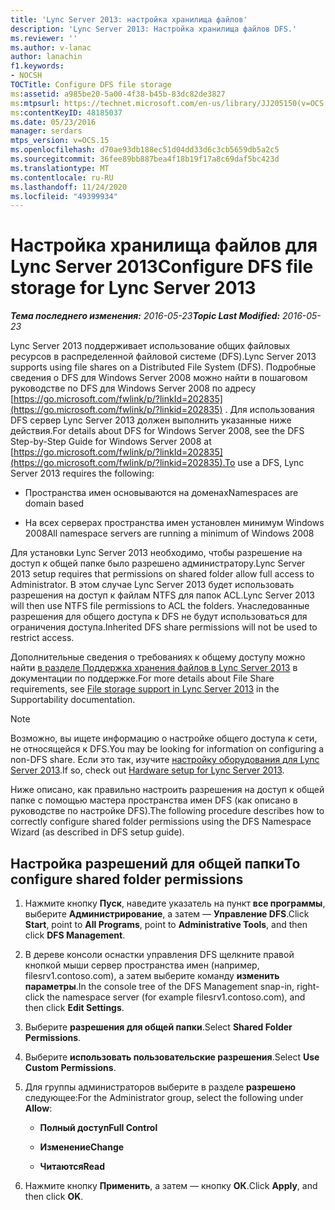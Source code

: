 ```yaml
---
title: 'Lync Server 2013: настройка хранилища файлов'
description: 'Lync Server 2013: Настройка хранилища файлов DFS.'
ms.reviewer: ''
ms.author: v-lanac
author: lanachin
f1.keywords:
- NOCSH
TOCTitle: Configure DFS file storage
ms:assetid: a985be20-5a00-4f38-b45b-83dc82de3827
ms:mtpsurl: https://technet.microsoft.com/en-us/library/JJ205150(v=OCS.15)
ms:contentKeyID: 48185037
ms.date: 05/23/2016
manager: serdars
mtps_version: v=OCS.15
ms.openlocfilehash: d70ae93db188ec51d04dd33d6c3cb5659db5a2c5
ms.sourcegitcommit: 36fee89bb887bea4f18b19f17a8c69daf5bc423d
ms.translationtype: MT
ms.contentlocale: ru-RU
ms.lasthandoff: 11/24/2020
ms.locfileid: "49399934"
---
```

# <a name="configure-dfs-file-storage-for-lync-server-2013"></a><span data-ttu-id="eded7-103">Настройка хранилища файлов для Lync Server 2013</span><span class="sxs-lookup"><span data-stu-id="eded7-103">Configure DFS file storage for Lync Server 2013</span></span>

<div data-xmlns="http://www.w3.org/1999/xhtml">

<div class="topic" data-xmlns="http://www.w3.org/1999/xhtml" data-msxsl="urn:schemas-microsoft-com:xslt" data-cs="https://msdn.microsoft.com/">

<div data-asp="https://msdn2.microsoft.com/asp">



</div>

<div id="mainSection">

<div id="mainBody"><span data-ttu-id="eded7-104">

<span> </span></span><span class="sxs-lookup"><span data-stu-id="eded7-104">

<span> </span></span></span>

<span data-ttu-id="eded7-105">_**Тема последнего изменения:** 2016-05-23_</span><span class="sxs-lookup"><span data-stu-id="eded7-105">_**Topic Last Modified:** 2016-05-23_</span></span>

<span data-ttu-id="eded7-106">Lync Server 2013 поддерживает использование общих файловых ресурсов в распределенной файловой системе (DFS).</span><span class="sxs-lookup"><span data-stu-id="eded7-106">Lync Server 2013 supports using file shares on a Distributed File System (DFS).</span></span> <span data-ttu-id="eded7-107">Подробные сведения о DFS для Windows Server 2008 можно найти в пошаговом руководстве по DFS для Windows Server 2008 по адресу [https://go.microsoft.com/fwlink/p/?linkId=202835](https://go.microsoft.com/fwlink/p/?linkid=202835) . Для использования DFS сервер Lync Server 2013 должен выполнить указанные ниже действия.</span><span class="sxs-lookup"><span data-stu-id="eded7-107">For details about DFS for Windows Server 2008, see the DFS Step-by-Step Guide for Windows Server 2008 at [https://go.microsoft.com/fwlink/p/?linkId=202835](https://go.microsoft.com/fwlink/p/?linkid=202835).To use a DFS, Lync Server 2013 requires the following:</span></span>

  - <span data-ttu-id="eded7-108">Пространства имен основываются на доменах</span><span class="sxs-lookup"><span data-stu-id="eded7-108">Namespaces are domain based</span></span>

  - <span data-ttu-id="eded7-109">На всех серверах пространства имен установлен минимум Windows 2008</span><span class="sxs-lookup"><span data-stu-id="eded7-109">All namespace servers are running a minimum of Windows 2008</span></span>

<span data-ttu-id="eded7-110">Для установки Lync Server 2013 необходимо, чтобы разрешение на доступ к общей папке было разрешено администратору.</span><span class="sxs-lookup"><span data-stu-id="eded7-110">Lync Server 2013 setup requires that permissions on shared folder allow full access to Administrator.</span></span> <span data-ttu-id="eded7-111">В этом случае Lync Server 2013 будет использовать разрешения на доступ к файлам NTFS для папок ACL.</span><span class="sxs-lookup"><span data-stu-id="eded7-111">Lync Server 2013 will then use NTFS file permissions to ACL the folders.</span></span> <span data-ttu-id="eded7-112">Унаследованные разрешения для общего доступа к DFS не будут использоваться для ограничения доступа.</span><span class="sxs-lookup"><span data-stu-id="eded7-112">Inherited DFS share permissions will not be used to restrict access.</span></span>

<span data-ttu-id="eded7-113">Дополнительные сведения о требованиях к общему доступу можно найти [в разделе Поддержка хранения файлов в Lync Server 2013](lync-server-2013-file-storage-support.md) в документации по поддержке.</span><span class="sxs-lookup"><span data-stu-id="eded7-113">For more details about File Share requirements, see [File storage support in Lync Server 2013](lync-server-2013-file-storage-support.md) in the Supportability documentation.</span></span>

<div>


> [!NOTE]  
> <span data-ttu-id="eded7-114">Возможно, вы ищете информацию о настройке общего доступа к сети, не относящейся к DFS.</span><span class="sxs-lookup"><span data-stu-id="eded7-114">You may be looking for information on configuring a non-DFS share.</span></span> <span data-ttu-id="eded7-115">Если это так, изучите <A href="lync-server-2013-hardware-setup.md">настройку оборудования для Lync Server 2013</A>.</span><span class="sxs-lookup"><span data-stu-id="eded7-115">If so, check out <A href="lync-server-2013-hardware-setup.md">Hardware setup for Lync Server 2013</A>.</span></span>



</div>

<span data-ttu-id="eded7-116">Ниже описано, как правильно настроить разрешения на доступ к общей папке с помощью мастера пространства имен DFS (как описано в руководстве по настройке DFS).</span><span class="sxs-lookup"><span data-stu-id="eded7-116">The following procedure describes how to correctly configure shared folder permissions using the DFS Namespace Wizard (as described in DFS setup guide).</span></span>

<div>

## <a name="to-configure-shared-folder-permissions"></a><span data-ttu-id="eded7-117">Настройка разрешений для общей папки</span><span class="sxs-lookup"><span data-stu-id="eded7-117">To configure shared folder permissions</span></span>

1.  <span data-ttu-id="eded7-118">Нажмите кнопку **Пуск**, наведите указатель на пункт **все программы**, выберите **Администрирование**, а затем — **Управление DFS**.</span><span class="sxs-lookup"><span data-stu-id="eded7-118">Click **Start**, point to **All Programs**, point to **Administrative Tools**, and then click **DFS Management**.</span></span>

2.  <span data-ttu-id="eded7-119">В дереве консоли оснастки управления DFS щелкните правой кнопкой мыши сервер пространства имен (например, filesrv1.contoso.com), а затем выберите команду **изменить параметры**.</span><span class="sxs-lookup"><span data-stu-id="eded7-119">In the console tree of the DFS Management snap-in, right-click the namespace server (for example filesrv1.contoso.com), and then click **Edit Settings**.</span></span>

3.  <span data-ttu-id="eded7-120">Выберите **разрешения для общей папки**.</span><span class="sxs-lookup"><span data-stu-id="eded7-120">Select **Shared Folder Permissions**.</span></span>

4.  <span data-ttu-id="eded7-121">Выберите **использовать пользовательские разрешения**.</span><span class="sxs-lookup"><span data-stu-id="eded7-121">Select **Use Custom Permissions**.</span></span>

5.  <span data-ttu-id="eded7-122">Для группы администраторов выберите в разделе **разрешено** следующее:</span><span class="sxs-lookup"><span data-stu-id="eded7-122">For the Administrator group, select the following under **Allow**:</span></span>
    
      - <span data-ttu-id="eded7-123">**Полный доступ**</span><span class="sxs-lookup"><span data-stu-id="eded7-123">**Full Control**</span></span>
    
      - <span data-ttu-id="eded7-124">**Изменение**</span><span class="sxs-lookup"><span data-stu-id="eded7-124">**Change**</span></span>
    
      - <span data-ttu-id="eded7-125">**Читаются**</span><span class="sxs-lookup"><span data-stu-id="eded7-125">**Read**</span></span>

6.  <span data-ttu-id="eded7-126">Нажмите кнопку **Применить**, а затем — кнопку **ОК**.</span><span class="sxs-lookup"><span data-stu-id="eded7-126">Click **Apply**, and then click **OK**.</span></span>

<span data-ttu-id="eded7-127"></div>

</div>

<span> </span>

</div>

</div>

</span><span class="sxs-lookup"><span data-stu-id="eded7-127"></div>

</div>

<span> </span>

</div>

</div>

</span></span></div>


